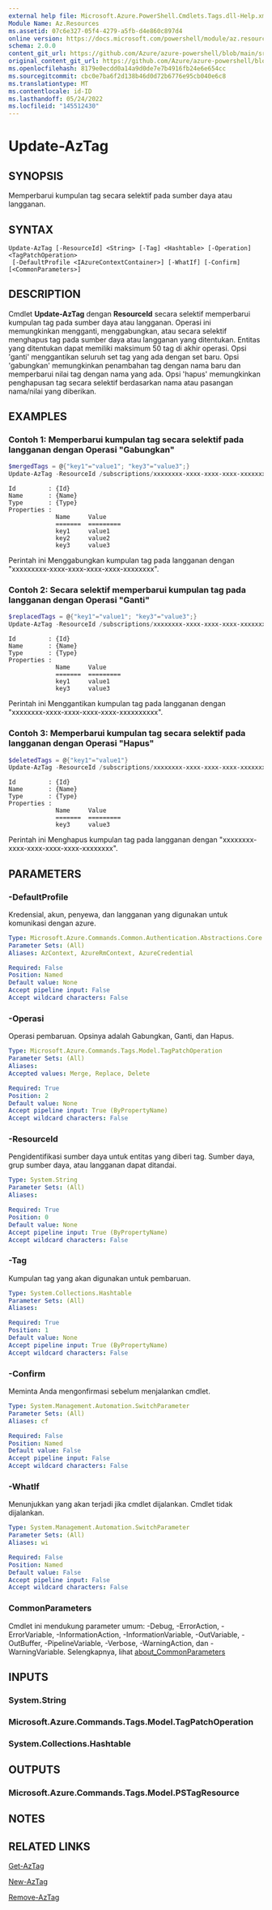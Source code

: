 ```yaml
---
external help file: Microsoft.Azure.PowerShell.Cmdlets.Tags.dll-Help.xml
Module Name: Az.Resources
ms.assetid: 07c6e327-05f4-4279-a5fb-d4e860c897d4
online version: https://docs.microsoft.com/powershell/module/az.resources/update-aztag
schema: 2.0.0
content_git_url: https://github.com/Azure/azure-powershell/blob/main/src/Resources/Resources/help/Update-AzTag.md
original_content_git_url: https://github.com/Azure/azure-powershell/blob/main/src/Resources/Resources/help/Update-AzTag.md
ms.openlocfilehash: 8179e0ecdd0a14a9d0de7e7b4916fb24e6e654cc
ms.sourcegitcommit: cbc0e7ba6f2d138b46d0d72b6776e95cb040e6c8
ms.translationtype: MT
ms.contentlocale: id-ID
ms.lasthandoff: 05/24/2022
ms.locfileid: "145512430"
---
```

# Update-AzTag

## SYNOPSIS

Memperbarui kumpulan tag secara selektif pada sumber daya atau langganan.

## SYNTAX

```
Update-AzTag [-ResourceId] <String> [-Tag] <Hashtable> [-Operation] <TagPatchOperation>
 [-DefaultProfile <IAzureContextContainer>] [-WhatIf] [-Confirm] [<CommonParameters>]
```

## DESCRIPTION

Cmdlet **Update-AzTag** dengan **ResourceId** secara selektif memperbarui kumpulan tag pada sumber daya atau langganan.
Operasi ini memungkinkan mengganti, menggabungkan, atau secara selektif menghapus tag pada sumber daya atau langganan yang ditentukan. Entitas yang ditentukan dapat memiliki maksimum 50 tag di akhir operasi. Opsi 'ganti' menggantikan seluruh set tag yang ada dengan set baru. Opsi 'gabungkan' memungkinkan penambahan tag dengan nama baru dan memperbarui nilai tag dengan nama yang ada. Opsi 'hapus' memungkinkan penghapusan tag secara selektif berdasarkan nama atau pasangan nama/nilai yang diberikan.

## EXAMPLES

### Contoh 1: Memperbarui kumpulan tag secara selektif pada langganan dengan Operasi "Gabungkan"

```powershell
$mergedTags = @{"key1"="value1"; "key3"="value3";}
Update-AzTag -ResourceId /subscriptions/xxxxxxxx-xxxx-xxxx-xxxx-xxxxxxxxxxxx -Tag $mergedTags -Operation Merge
```

```output
Id         : {Id}
Name       : {Name}
Type       : {Type}
Properties :
             Name     Value
             =======  =========
             key1     value1
             key2     value2
             key3     value3
```

Perintah ini Menggabungkan kumpulan tag pada langganan dengan "xxxxxxxxx-xxxx-xxxx-xxxx-xxxx-xxxxxxxx".

### Contoh 2: Secara selektif memperbarui kumpulan tag pada langganan dengan Operasi "Ganti"

```powershell
$replacedTags = @{"key1"="value1"; "key3"="value3";}
Update-AzTag -ResourceId /subscriptions/xxxxxxxx-xxxx-xxxx-xxxx-xxxxxxxxxxxx -Tag $replacedTags -Operation Replace
```

```output
Id         : {Id}
Name       : {Name}
Type       : {Type}
Properties :
             Name     Value
             =======  =========
             key1     value1
             key3     value3
```

Perintah ini Menggantikan kumpulan tag pada langganan dengan "xxxxxxxx-xxxx-xxxx-xxxx-xxxx-xxxxxxxxxx".

### Contoh 3: Memperbarui kumpulan tag secara selektif pada langganan dengan Operasi "Hapus"

```powershell
$deletedTags = @{"key1"="value1"}
Update-AzTag -ResourceId /subscriptions/xxxxxxxx-xxxx-xxxx-xxxx-xxxxxxxxxxxx -Tag $deletedTags -Operation Delete
```

```output
Id         : {Id}
Name       : {Name}
Type       : {Type}
Properties :
             Name     Value
             =======  =========
             key3     value3
```

Perintah ini Menghapus kumpulan tag pada langganan dengan "xxxxxxxx-xxxx-xxxx-xxxx-xxxx-xxxxxxxx".

## PARAMETERS

### -DefaultProfile
Kredensial, akun, penyewa, dan langganan yang digunakan untuk komunikasi dengan azure.

```yaml
Type: Microsoft.Azure.Commands.Common.Authentication.Abstractions.Core.IAzureContextContainer
Parameter Sets: (All)
Aliases: AzContext, AzureRmContext, AzureCredential

Required: False
Position: Named
Default value: None
Accept pipeline input: False
Accept wildcard characters: False
```

### -Operasi
Operasi pembaruan. Opsinya adalah Gabungkan, Ganti, dan Hapus.

```yaml
Type: Microsoft.Azure.Commands.Tags.Model.TagPatchOperation
Parameter Sets: (All)
Aliases:
Accepted values: Merge, Replace, Delete

Required: True
Position: 2
Default value: None
Accept pipeline input: True (ByPropertyName)
Accept wildcard characters: False
```

### -ResourceId
Pengidentifikasi sumber daya untuk entitas yang diberi tag. Sumber daya, grup sumber daya, atau langganan dapat ditandai.

```yaml
Type: System.String
Parameter Sets: (All)
Aliases:

Required: True
Position: 0
Default value: None
Accept pipeline input: True (ByPropertyName)
Accept wildcard characters: False
```

### -Tag
Kumpulan tag yang akan digunakan untuk pembaruan.

```yaml
Type: System.Collections.Hashtable
Parameter Sets: (All)
Aliases:

Required: True
Position: 1
Default value: None
Accept pipeline input: True (ByPropertyName)
Accept wildcard characters: False
```

### -Confirm
Meminta Anda mengonfirmasi sebelum menjalankan cmdlet.

```yaml
Type: System.Management.Automation.SwitchParameter
Parameter Sets: (All)
Aliases: cf

Required: False
Position: Named
Default value: False
Accept pipeline input: False
Accept wildcard characters: False
```

### -WhatIf
Menunjukkan yang akan terjadi jika cmdlet dijalankan.
Cmdlet tidak dijalankan.

```yaml
Type: System.Management.Automation.SwitchParameter
Parameter Sets: (All)
Aliases: wi

Required: False
Position: Named
Default value: False
Accept pipeline input: False
Accept wildcard characters: False
```

### CommonParameters
Cmdlet ini mendukung parameter umum: -Debug, -ErrorAction, -ErrorVariable, -InformationAction, -InformationVariable, -OutVariable, -OutBuffer, -PipelineVariable, -Verbose, -WarningAction, dan -WarningVariable. Selengkapnya, lihat [about_CommonParameters](http://go.microsoft.com/fwlink/?LinkID=113216)

## INPUTS

### System.String

### Microsoft.Azure.Commands.Tags.Model.TagPatchOperation

### System.Collections.Hashtable

## OUTPUTS

### Microsoft.Azure.Commands.Tags.Model.PSTagResource

## NOTES

## RELATED LINKS

[Get-AzTag](./Get-AzTag.md)

[New-AzTag](./New-AzTag.md)

[Remove-AzTag](./Remove-AzTag.md)
